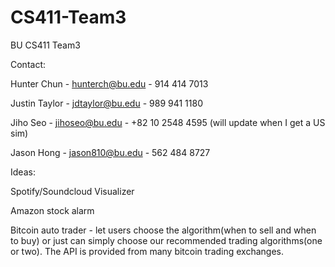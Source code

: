 # CS411-Team3
BU CS411 Team3

Contact:

Hunter Chun - hunterch@bu.edu - 914 414 7013

Justin Taylor - jdtaylor@bu.edu - 989 941 1180

Jiho Seo - jihoseo@bu.edu - +82 10 2548 4595 (will update when I get a US sim)

Jason Hong - jason810@bu.edu - 562 484 8727

Ideas:

Spotify/Soundcloud Visualizer

Amazon stock alarm

Bitcoin auto trader - let users choose the algorithm(when to sell and when to buy) or just can simply choose our recommended trading algorithms(one or two). The API is provided from many bitcoin trading exchanges. 
